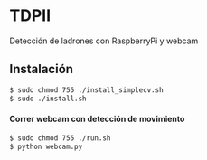 # TDPII
Detección de ladrones con RaspberryPi y webcam

## Instalación

``` sh
$ sudo chmod 755 ./install_simplecv.sh
$ sudo ./install.sh
``` 


#### Correr webcam con detección de movimiento

``` sh
$ sudo chmod 755 ./run.sh
$ python webcam.py
``` 